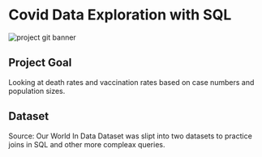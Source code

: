 # Covid Data Exploration with SQL
![project git banner](https://user-images.githubusercontent.com/88495091/209364818-bbcfe961-c0c5-4835-9eee-624498318f16.png)

## Project Goal
Looking at death rates and vaccination rates based on case numbers and population sizes.

## Dataset

Source: Our World In Data 
Dataset was slipt into two datasets to practice joins in SQL and other more compleax queries.

